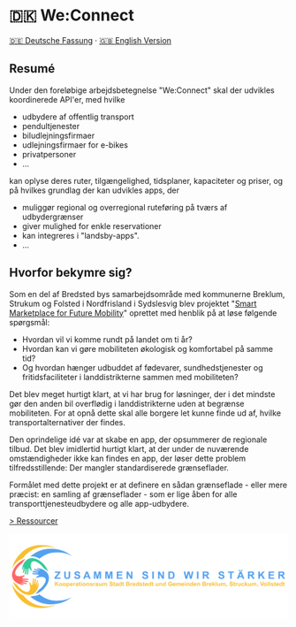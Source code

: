 # 🇩🇰 We:Connect

[🇩🇪 Deutsche Fassung](README-de.md) · [🇬🇧 English Version](README.md)

## Resumé

Under den foreløbige arbejdsbetegnelse "We:Connect" skal der udvikles koordinerede API'er, med hvilke

* udbydere af offentlig transport
* pendultjenester
* biludlejningsfirmaer
* udlejningsfirmaer for e-bikes
* privatpersoner
* ...

kan oplyse deres ruter, tilgængelighed, tidsplaner, kapaciteter og priser, og på hvilkes grundlag der kan udvikles apps,
der

* muliggør regional og overregional ruteføring på tværs af udbydergrænser
* giver mulighed for enkle reservationer
* kan integreres i "landsby-apps".
* ...

## Hvorfor bekymre sig?

Som en del af Bredsted bys samarbejdsområde med kommunerne Breklum, Strukum og Folsted i Nordfrisland i Sydslesvig blev
projektet "[Smart Marketplace for Future Mobility](https://www.smarter-marktplatz-bredstedt.de/)" oprettet med henblik
på at løse følgende spørgsmål:

* Hvordan vil vi komme rundt på landet om ti år?
* Hvordan kan vi gøre mobiliteten økologisk og komfortabel på samme tid?
* Og hvordan hænger udbuddet af fødevarer, sundhedstjenester og fritidsfaciliteter i landdistrikterne sammen med
  mobiliteten?

Det blev meget hurtigt klart, at vi har brug for løsninger, der i det mindste gør den anden bil overflødig i
landdistrikterne uden at begrænse mobiliteten. For at opnå dette skal alle borgere let kunne finde ud af, hvilke
transportalternativer der findes.

Den oprindelige idé var at skabe en app, der opsummerer de regionale tilbud. Det blev imidlertid hurtigt klart, at der
under de nuværende omstændigheder ikke kan findes en app, der løser dette problem tilfredsstillende: Der mangler
standardiserede grænseflader.

Formålet med dette projekt er at definere en sådan grænseflade - eller mere præcist: en samling af grænseflader - som er
lige åben for alle transporttjenesteudbydere og alle app-udbydere.

[> Ressourcer](resources-da.md)

![BBSV](assets/logo_transparent-2048x635.png)
